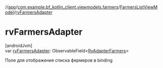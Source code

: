 //[app](../../../index.md)/[com.example.bf_kotlin_client.viewmodels.farmers](../index.md)/[FarmersListViewModel](index.md)/[rvFarmersAdapter](rv-farmers-adapter.md)

# rvFarmersAdapter

[androidJvm]\
var [rvFarmersAdapter](rv-farmers-adapter.md): ObservableField&lt;[RvAdapterFarmers](../../com.example.bf_kotlin_client.adapters.farmers/-rv-adapter-farmers/index.md)&gt;

Поле для отображения списка фермеров в binding
